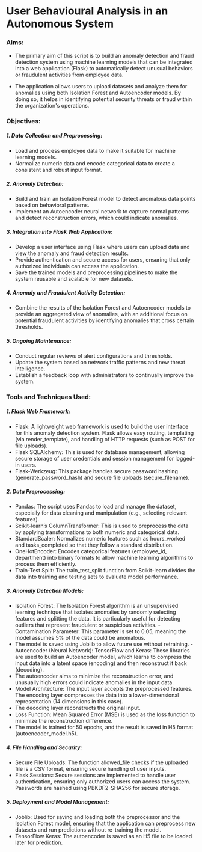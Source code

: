 # **User Behavioural Analysis in an Autonomous System**

### **Aims:**

  - The primary aim of this script is to build an anomaly detection and fraud detection system using machine learning models that can be integrated into a web application (Flask) to automatically detect unusual behaviors or fraudulent activities from employee data. 

  - The application allows users to upload datasets and analyze them for anomalies using both Isolation Forest and Autoencoder models. By doing so, it helps in identifying potential security threats or fraud within the organization's operations.

### **Objectives:**

##### **1. Data Collection and Preprocessing:**
   
  - Load and process employee data to make it suitable for machine learning models.
  - Normalize numeric data and encode categorical data to create a consistent and robust input format.

##### **2. Anomaly Detection:**

  - Build and train an Isolation Forest model to detect anomalous data points based on behavioral patterns.
  - Implement an Autoencoder neural network to capture normal patterns and detect reconstruction errors, which could indicate anomalies.

##### **3. Integration into Flask Web Application:**

  - Develop a user interface using Flask where users can upload data and view the anomaly and fraud detection results.
  - Provide authentication and secure access for users, ensuring that only authorized individuals can access the application.
  - Save the trained models and preprocessing pipelines to make the system reusable and scalable for new datasets.

##### **4. Anomaly and Fraudulent Activity Detection:**
 
  - Combine the results of the Isolation Forest and Autoencoder models to provide an aggregated view of anomalies, with an additional focus on potential fraudulent activities by identifying anomalies that cross certain thresholds.

##### **5. Ongoing Maintenance:**

  - Conduct regular reviews of alert configurations and thresholds.
  - Update the system based on network traffic patterns and new threat intelligence.
  - Establish a feedback loop with administrators to continually improve the system.

### **Tools and Techniques Used:**

##### **1. Flask Web Framework:**

- Flask: A lightweight web framework is used to build the user interface for this anomaly detection system. Flask allows easy routing, templating (via render_template), and handling of HTTP requests (such as POST for file uploads).
- Flask SQLAlchemy: This is used for database management, allowing secure storage of user credentials and session management for logged-in users.
- Flask-Werkzeug: This package handles secure password hashing (generate_password_hash) and secure file uploads (secure_filename).

##### **2. Data Preprocessing:**

- Pandas: The script uses Pandas to load and manage the dataset, especially for data cleaning and manipulation (e.g., selecting relevant features).
- Scikit-learn’s ColumnTransformer: This is used to preprocess the data by applying transformations to both numeric and categorical data.
- StandardScaler: Normalizes numeric features such as hours_worked and tasks_completed so that they follow a standard distribution.
- OneHotEncoder: Encodes categorical features (employee_id, department) into binary formats to allow machine learning algorithms to process them efficiently.
- Train-Test Split: The train_test_split function from Scikit-learn divides the data into training and testing sets to evaluate model performance.

##### **3. Anomaly Detection Models:**

- Isolation Forest:
The Isolation Forest algorithm is an unsupervised learning technique that isolates anomalies by randomly selecting features and splitting the data. It is particularly useful for detecting outliers that represent fraudulent or suspicious activities.
-Contamination Parameter: This parameter is set to 0.05, meaning the model assumes 5% of the data could be anomalous.
- The model is saved using Joblib to allow future use without retraining.
-Autoencoder (Neural Network):
TensorFlow and Keras: These libraries are used to build an Autoencoder model, which learns to compress the input data into a latent space (encoding) and then reconstruct it back (decoding).
- The autoencoder aims to minimize the reconstruction error, and unusually high errors could indicate anomalies in the input data.
- Model Architecture:
The input layer accepts the preprocessed features.
The encoding layer compresses the data into a lower-dimensional representation (14 dimensions in this case).
- The decoding layer reconstructs the original input.
- Loss Function: Mean Squared Error (MSE) is used as the loss function to minimize the reconstruction difference.
- The model is trained for 50 epochs, and the result is saved in H5 format (autoencoder_model.h5).

##### **4. File Handling and Security:**

- Secure File Uploads: The function allowed_file checks if the uploaded file is a CSV format, ensuring secure handling of user inputs.
- Flask Sessions: Secure sessions are implemented to handle user authentication, ensuring only authorized users can access the system. Passwords are hashed using PBKDF2-SHA256 for secure storage.
  
##### **5. Deployment and Model Management:**

- Joblib: Used for saving and loading both the preprocessor and the Isolation Forest model, ensuring that the application can preprocess new datasets and run predictions without re-training the model.
- TensorFlow Keras: The autoencoder is saved as an H5 file to be loaded later for prediction.

